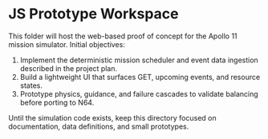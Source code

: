 # JS Prototype Workspace

This folder will host the web-based proof of concept for the Apollo 11 mission simulator. Initial objectives:

1. Implement the deterministic mission scheduler and event data ingestion described in the project plan.
2. Build a lightweight UI that surfaces GET, upcoming events, and resource states.
3. Prototype physics, guidance, and failure cascades to validate balancing before porting to N64.

Until the simulation code exists, keep this directory focused on documentation, data definitions, and small prototypes.
